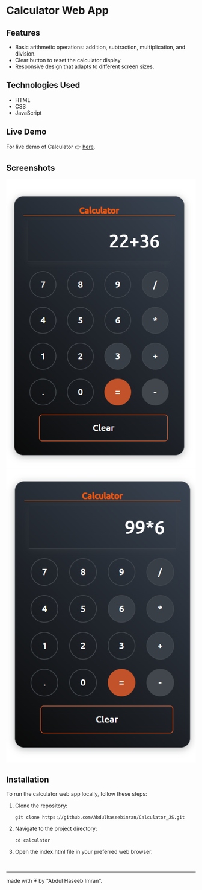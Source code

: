 # Calculator Web App

## Features

- Basic arithmetic operations: addition, subtraction, multiplication, and division.
- Clear button to reset the calculator display.
- Responsive design that adapts to different screen sizes.

## Technologies Used

- HTML
- CSS
- JavaScript

## Live Demo

For live demo of Calculator &#128073; [here](https://abdulhaseebimran.github.io/Calculator_JS/).

## Screenshots

![Screenshot 1](./image/Screenshot%20(154).png)
![Screenshot 2](./image/Screenshot%20(155).png)
<!-- ![Screenshot 2](./Screenshot-3.jpg) -->

## Installation

To run the calculator web app locally, follow these steps:

1. Clone the repository:

   ```
   git clone https://github.com/Abdulhaseebimran/Calculator_JS.git
   ```

2. Navigate to the project directory:

   ```
   cd calculator
   ```

3. Open the index.html file in your preferred web browser.

<br>

<hr>

made with &#128151; by "Abdul Haseeb Imran".
